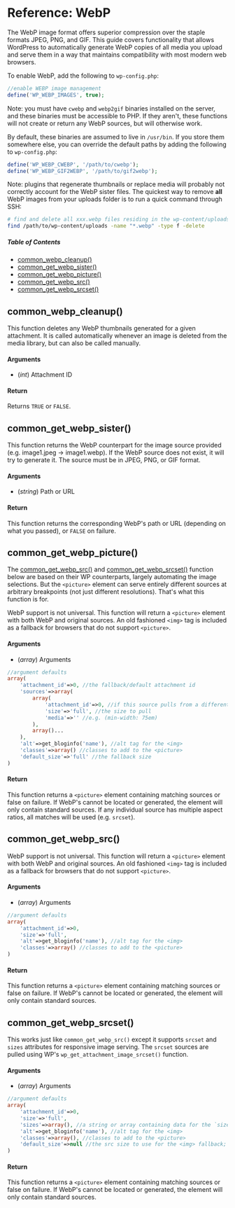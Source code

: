 # Reference: WebP

The WebP image format offers superior compression over the staple formats JPEG, PNG, and GIF. This guide covers functionality that allows WordPress to automatically generate WebP copies of all media you upload and serve them in a way that maintains compatibility with most modern web browsers.

To enable WebP, add the following to `wp-config.php`:

```php
//enable WEBP image management
define('WP_WEBP_IMAGES', true);
```

Note: you must have `cwebp` and `webp2gif` binaries installed on the server, and these binaries must be accessible to PHP. If they aren't, these functions will not create or return any WebP sources, but will otherwise work.

By default, these binaries are assumed to live in `/usr/bin`. If you store them somewhere else, you can override the default paths by adding the following to `wp-config.php`:

```php
define('WP_WEBP_CWEBP', '/path/to/cwebp');
define('WP_WEBP_GIF2WEBP', '/path/to/gif2webp');
```

Note: plugins that regenerate thumbnails or replace media will probably not correctly account for the WebP sister files. The quickest way to remove **all** WebP images from your uploads folder is to run a quick command through SSH:

```bash
# find and delete all xxx.webp files residing in the wp-content/uploads folder
find /path/to/wp-content/uploads -name "*.webp" -type f -delete
```



##### Table of Contents

 * [common_webp_cleanup()](#common_webp_cleanup)
 * [common_get_webp_sister()](#common_get_webp_sister)
 * [common_get_webp_picture()](#common_get_webp_picture)
 * [common_get_webp_src()](#common_get_webp_src)
 * [common_get_webp_srcset()](#common_get_webp_srcset)



## common_webp_cleanup()

This function deletes any WebP thumbnails generated for a given attachment. It is called automatically whenever an image is deleted from the media library, but can also be called manually.

#### Arguments

 * (*int*) Attachment ID

#### Return

Returns `TRUE` or `FALSE`.



## common_get_webp_sister()

This function returns the WebP counterpart for the image source provided (e.g. image1.jpeg -> image1.webp). If the WebP source does not exist, it will try to generate it. The source must be in JPEG, PNG, or GIF format.

#### Arguments

 * (*string*) Path or URL

#### Return

This function returns the corresponding WebP's path or URL (depending on what you passed), or `FALSE` on failure.



## common_get_webp_picture()

The [common_get_webp_src()](#common_get_webp_src) and [common_get_webp_srcset()](#common_get_webp_srcset) function below are based on their WP counterparts, largely automating the image selections. But the `<picture>` element can serve entirely different sources at arbitrary breakpoints (not just different resolutions). That's what this function is for.

WebP support is not universal. This function will return a `<picture>` element with both WebP and original sources. An old fashioned `<img>` tag is included as a fallback for browsers that do not support `<picture>`.

#### Arguments

 * (*array*) Arguments

```php
//argument defaults
array(
	'attachment_id'=>0, //the fallback/default attachment id
	'sources'=>array(
		array(
			'attachment_id'=>0, //if this source pulls from a different attachment than the default provided above...
			'size'=>'full', //the size to pull
			'media'=>'' //e.g. (min-width: 75em)
		),
		array()...
	),
	'alt'=>get_bloginfo('name'), //alt tag for the <img>
	'classes'=>array() //classes to add to the <picture>
	'default_size'=>'full' //the fallback size
)
```

#### Return

This function returns a `<picture>` element containing matching sources or false on failure. If WebP's cannot be located or generated, the element will only contain standard sources. If any individual source has multiple aspect ratios, all matches will be used (e.g. `srcset`).



## common_get_webp_src()

WebP support is not universal. This function will return a `<picture>` element with both WebP and original sources. An old fashioned `<img>` tag is included as a fallback for browsers that do not support `<picture>`.

#### Arguments

 * (*array*) Arguments

```php
//argument defaults
array(
	'attachment_id'=>0,
	'size'=>'full',
	'alt'=>get_bloginfo('name'), //alt tag for the <img>
	'classes'=>array() //classes to add to the <picture>
)
```

#### Return

This function returns a `<picture>` element containing matching sources or false on failure. If WebP's cannot be located or generated, the element will only contain standard sources.



## common_get_webp_srcset()

This works just like `common_get_webp_src()` except it supports `srcset` and `sizes` attributes for responsive image serving. The `srcset` sources are pulled using WP's `wp_get_attachment_image_srcset()` function.

#### Arguments

 * (*array*) Arguments

```php
//argument defaults
array(
	'attachment_id'=>0,
	'size'=>'full',
	'sizes'=>array(), //a string or array containing data for the `sizes` attribute, optional
	'alt'=>get_bloginfo('name'), //alt tag for the <img>
	'classes'=>array(), //classes to add to the <picture>
	'default_size'=>null //the src size to use for the <img> fallback; defaults to the size passed via 'size'
)
```

#### Return

This function returns a `<picture>` element containing matching sources or false on failure. If WebP's cannot be located or generated, the element will only contain standard sources.